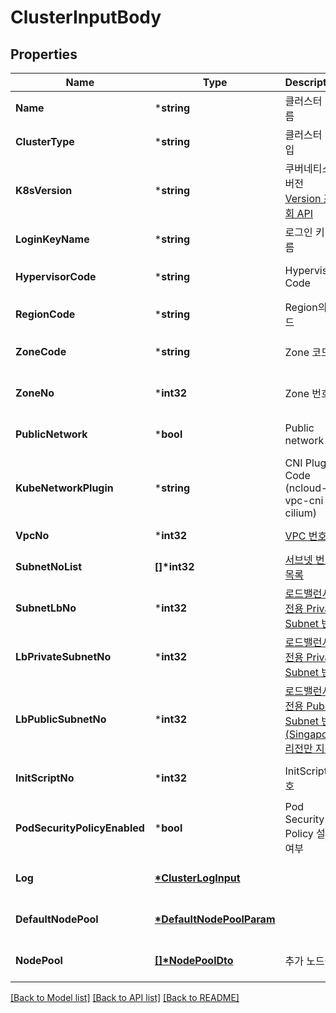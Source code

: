# ClusterInputBody

## Properties
Name | Type | Description | Notes
------------ | ------------- | ------------- | -------------
**Name** | ***string** | 클러스터 이름 | [default to null]
**ClusterType** | ***string** | 클러스터 타입 | [default to null]
**K8sVersion** | ***string** | 쿠버네티스 버전 [Version 조회 API](/docs/compute-vpckubernetesservice-nksv2#k8sSupportedVersion) | [optional] [default to null]
**LoginKeyName** | ***string** | 로그인 키 이름 | [default to null]
**HypervisorCode** | ***string** | Hypervisor Code | [optional] [default to null]
**RegionCode** | ***string** | Region의 코드 | [default to null]
**ZoneCode** | ***string** | Zone 코드 | [optional] [default to null]
**ZoneNo** | ***int32** | Zone 번호 | [optional] [default to null]
**PublicNetwork** | ***bool** | Public network | [optional] [default to null]
**KubeNetworkPlugin** | ***string** | CNI Plugin Code (ncloud-vpc-cni or cilium) | [optional] [default to null]
**VpcNo** | ***int32** | [VPC 번호](/docs/networking-vpc-vpcmanagement-getvpclist) | [default to null]
**SubnetNoList** | **[]\*int32** | [서브넷 번호 목록](/docs/networking-vpc-subnetmanagement-getsubnetlist) | [default to null]
**SubnetLbNo** | ***int32** | [로드밸런서 전용 Private Subnet 번호](/docs/networking-vpc-subnetmanagement-getsubnetlist) | [optional] [default to null]
**LbPrivateSubnetNo** | ***int32** | [로드밸런서 전용 Private Subnet 번호](/docs/networking-vpc-subnetmanagement-getsubnetlist) | [optional] [default to null]
**LbPublicSubnetNo** | ***int32** | [로드밸런서 전용 Public Subnet 번호(Singapore 리전만 지원)](/docs/networking-vpc-subnetmanagement-getsubnetlist) | [optional] [default to null]
**InitScriptNo** | ***int32** | InitScript 번호 | [optional] [default to null]
**PodSecurityPolicyEnabled** | ***bool** | Pod Security Policy 설정 여부 | [optional] [default to null]
**Log** | **[*ClusterLogInput](ClusterLogInput.md)** |  | [optional] [default to null]
**DefaultNodePool** | **[*DefaultNodePoolParam](DefaultNodePoolParam.md)** |  | [optional] [default to null]
**NodePool** | **[[]\*NodePoolDto](NodePoolDto.md)** | 추가 노드풀 | [optional] [default to null]

[[Back to Model list]](../README.md#documentation-for-models) [[Back to API list]](../README.md#documentation-for-api-endpoints) [[Back to README]](../README.md)


